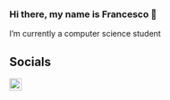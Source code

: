### Hi there, my name is Francesco 👋

I’m currently a computer science student

## Socials
[<img align="left" alt="ArthurD3nt | LinkedIn" width="22px" src="https://cdn.jsdelivr.net/npm/simple-icons@v3/icons/linkedin.svg" />][linkedin]
<br />

[linkedin]: https://linkedin.com/in/francesco-mazzucco-858520180
